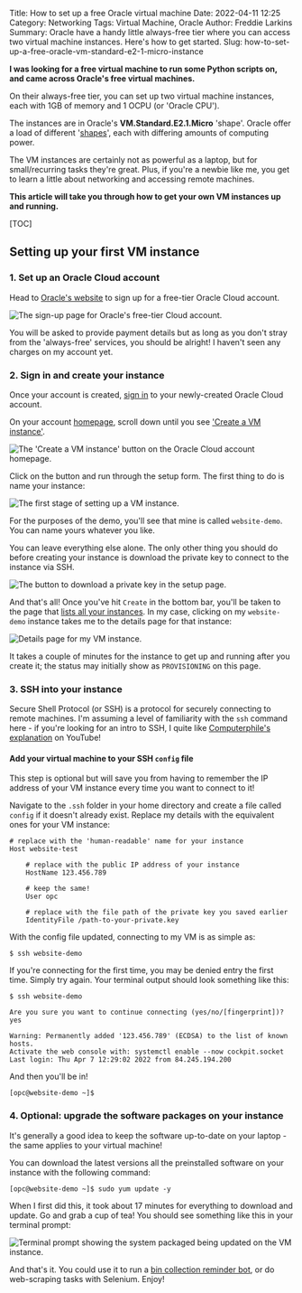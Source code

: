 Title: How to set up a free Oracle virtual machine
Date: 2022-04-11 12:25
Category: Networking
Tags: Virtual Machine, Oracle
Author: Freddie Larkins
Summary: Oracle have a handy little always-free tier where you can access two virtual machine instances. Here's how to get started.
Slug: how-to-set-up-a-free-oracle-vm-standard-e2-1-micro-instance

**I was looking for a free virtual machine to run some Python scripts on, and came across Oracle's free virtual machines.**

On their always-free tier, you can set up two virtual machine instances, each with 1GB of memory and 1 OCPU (or 'Oracle CPU').

The instances are in Oracle's **VM.Standard.E2.1.Micro** 'shape'. Oracle offer a load of different '[shapes](https://docs.oracle.com/en-us/iaas/Content/Compute/References/computeshapes.htm)', each with differing amounts of computing power.

The VM instances are certainly not as powerful as a laptop, but for small/recurring tasks they're great. Plus, if you're a newbie like me, you get to learn a little about networking and accessing remote machines.

**This article will take you through how to get your own VM instances up and running.**

[TOC]

## Setting up your first VM instance

### 1. Set up an Oracle Cloud account

Head to [Oracle's website](https://www.oracle.com/uk/cloud/free/) to sign up for a free-tier Oracle Cloud account.

![The sign-up page for Oracle's free-tier Cloud account.](/images/webp/oracle-sign-up.webp)

You will be asked to provide payment details but as long as you don't stray from the 'always-free' services, you should be alright! I haven't seen any charges on my account yet.

### 2. Sign in and create your instance
Once your account is created, [sign in](https://www.oracle.com/uk/cloud/sign-in.html) to your newly-created Oracle Cloud account.

On your account [homepage](https://cloud.oracle.com/), scroll down until you see ['Create a VM instance'](https://cloud.oracle.com/compute/instances/create).

![The 'Create a VM instance' button on the Oracle Cloud account homepage.](/images/webp/oracle-create-instance.webp)

Click on the button and run through the setup form. The first thing to do is name your instance:

![The first stage of setting up a VM instance.](/images/webp/oracle-create-stage-1.webp)

For the purposes of the demo, you'll see that mine is called `website-demo`. You can name yours whatever you like.

You can leave everything else alone. The only other thing you should do before creating your instance is download the private key to connect to the instance via SSH.

![The button to download a private key in the setup page.](/images/webp/oracle-create-stage-1-ssh.webp)

And that's all! Once you've hit `Create` in the bottom bar, you'll be taken to the page that [lists all your instances](https://cloud.oracle.com/compute/instances). In my case, clicking on my `website-demo` instance takes me to the details page for that instance:

![Details page for my VM instance.](/images/webp/oracle-provisioned-instance.webp)

It takes a couple of minutes for the instance to get up and running after you create it; the status may initially show as `PROVISIONING` on this page.

### 3. SSH into your instance
Secure Shell Protocol (or SSH) is a protocol for securely connecting to remote machines. I'm assuming a level of familiarity with the `ssh` command here - if you're looking for an intro to SSH, I quite like [Computerphile's explanation](https://youtu.be/ORcvSkgdA58) on YouTube!

#### Add your virtual machine to your SSH `config` file
This step is optional but will save you from having to remember the IP address of your VM instance every time you want to connect to it!

Navigate to the `.ssh` folder in your home directory and create a file called `config` if it doesn't already exist. Replace my details with the equivalent ones for your VM instance:
```shell
# replace with the 'human-readable' name for your instance
Host website-test
	
	# replace with the public IP address of your instance
	HostName 123.456.789

	# keep the same!
	User opc

	# replace with the file path of the private key you saved earlier
	IdentityFile /path-to-your-private.key
```

With the config file updated, connecting to my VM is as simple as:
```console
$ ssh website-demo
```
If you're connecting for the first time, you may be denied entry the first time. Simply try again. Your terminal output should look something like this:

```console
$ ssh website-demo

Are you sure you want to continue connecting (yes/no/[fingerprint])? yes

Warning: Permanently added '123.456.789' (ECDSA) to the list of known hosts. 
Activate the web console with: systemctl enable --now cockpit.socket
Last login: Thu Apr 7 12:29:02 2022 from 84.245.194.200
```
And then you'll be in!
```console
[opc@website-demo ~]$
```
### 4. Optional: upgrade the software packages on your instance
It's generally a good idea to keep the software up-to-date on your laptop - the same applies to your virtual machine!

You can download the latest versions  all the preinstalled software on your instance with the following command:
```console
[opc@website-demo ~]$ sudo yum update -y
```
When I first did this, it took about 17 minutes for everything to download and update. Go and grab a cup of tea! You should see something like this in your terminal prompt:

![Terminal prompt showing the system packaged being updated on the VM instance.](/images/webp/system-update.webp)

And that's it. You could use it to run a [bin collection reminder bot](/building-a-bin-collection-reminder-bot-in-python.html), or do web-scraping tasks with Selenium. Enjoy!